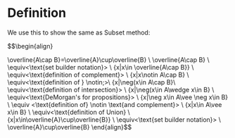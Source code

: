 # Definition
We use this to show the same as Subset method: 

$$\begin{align}

\overline{A\cap B}=\overline{A}\cup\overline{B} \\
\overline{A\cap B} \\
\equiv<\text{set builder notation}> \\
\{x|x\in \overline{A\cap B}\} \\
\equiv<\text{definition of complement}> \\
\{x|x\notin A\cap B\} \\
\equiv<\text{definition of } \notin\;>\\
\{x|\neg(x\in A\cap B\}\\
\equiv<\text{definition of intersection}> \\
\{x|\neg(x\in A\wedge x\in B\} \\
\equiv<\text{DeMorgan's for propositions}> \\
\{x|\neg x\in A\vee \neg x\in B\} \\
\equiv <\text{definition of} \notin \text{and complement}> \\
\{x|x\in A\vee x\in B\} \\
\equiv<\text{definition of Union} \\
\{x|x\in\overline{A}\cup\overline{B}\} \\
\equiv<\text{set builder notation}> \\
\overline{A}\cup\overline{B}
\end{align}$$

